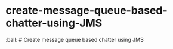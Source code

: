 # create-message-queue-based-chatter-using-JMS
:ball: # Create message queue based chatter using JMS
